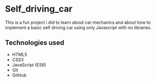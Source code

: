 # Self_driving_car

This is a fun project i did to learn about car mechanics and about how to implement a basic self driving car using only Javascript with no libraries.

## Technologies used

* HTML5
* CSS3
* JavaScript (ES6)
* Git
* GitHub
